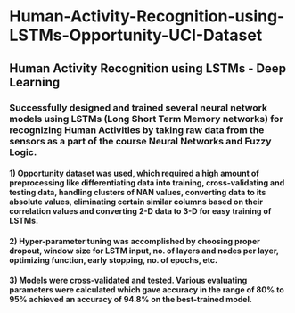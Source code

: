 # Human-Activity-Recognition-using-LSTMs-Opportunity-UCI-Dataset
## Human Activity Recognition using LSTMs - Deep Learning
### Successfully designed and trained several neural network models using LSTMs (Long Short Term Memory networks) for recognizing Human Activities by taking raw data from the sensors as a part of the course Neural Networks and Fuzzy Logic.

#### 1) Opportunity dataset was used, which required a high amount of preprocessing like differentiating data into training, cross-validating and testing data, handling clusters of NAN values, converting data to its absolute values, eliminating certain similar columns based on their correlation values and converting 2-D data to 3-D for easy training of LSTMs.
#### 2) Hyper-parameter tuning was accomplished by choosing proper dropout, window size for LSTM input, no. of layers and nodes per layer, optimizing function, early stopping, no. of epochs, etc.
#### 3) Models were cross-validated and tested. Various evaluating parameters were calculated which gave accuracy in the range of 80% to 95% achieved an accuracy of 94.8% on the best-trained model.

